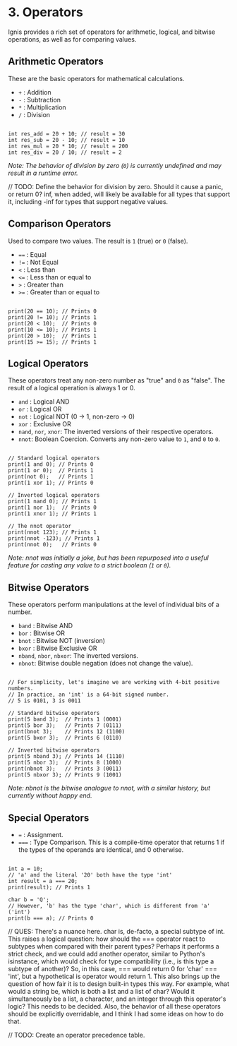 # 3. Operators
Ignis provides a rich set of operators for arithmetic, logical, and bitwise operations, as well as for comparing values.

## Arithmetic Operators
These are the basic operators for mathematical calculations.

- `+` : Addition
- `-` : Subtraction
- `*` : Multiplication
- `/` : Division

```Ignis

int res_add = 20 + 10; // result = 30
int res_sub = 20 - 10; // result = 10
int res_mul = 20 * 10; // result = 200
int res_div = 20 / 10; // result = 2
```

_Note: The behavior of division by zero (`0`) is currently undefined and may result in a runtime error._

// TODO: Define the behavior for division by zero. Should it cause a panic, or return 0? inf, when added, will likely be available for all types that support it, including -inf for types that support negative values.

## Comparison Operators
Used to compare two values. The result is `1` (true) or `0` (false).

- `==` : Equal
- `!=` : Not Equal
- `<` : Less than
- `<=` : Less than or equal to
- `>` : Greater than
- `>=` : Greater than or equal to

```Ignis

print(20 == 10); // Prints 0
print(20 != 10); // Prints 1
print(20 < 10);  // Prints 0
print(10 <= 10); // Prints 1
print(20 > 10);  // Prints 1
print(15 >= 15); // Prints 1
```

## Logical Operators
These operators treat any non-zero number as "true" and `0` as "false". The result of a logical operation is always 1 or 0.

- `and` : Logical AND
- `or` : Logical OR
- `not` : Logical NOT (0 -> 1, non-zero -> 0)
- `xor` : Exclusive OR
- `nand`, `nor`, `xnor`: The inverted versions of their respective operators.
- `nnot`: Boolean Coercion. Converts any non-zero value to `1`, and `0` to `0`.

```Ignis

// Standard logical operators
print(1 and 0); // Prints 0
print(1 or 0);  // Prints 1
print(not 0);   // Prints 1
print(1 xor 1); // Prints 0

// Inverted logical operators
print(1 nand 0); // Prints 1
print(1 nor 1);  // Prints 0
print(1 xnor 1); // Prints 1

// The nnot operator
print(nnot 123); // Prints 1
print(nnot -123); // Prints 1
print(nnot 0);   // Prints 0
```

_Note: nnot was initially a joke, but has been repurposed into a useful feature for casting any value to a strict boolean (`1` or `0`)._

## Bitwise Operators
These operators perform manipulations at the level of individual bits of a number.

- `band` : Bitwise AND
- `bor` : Bitwise OR
- `bnot` : Bitwise NOT (inversion)
- `bxor` : Bitwise Exclusive OR
- `nband`, `nbor`, `nbxor`: The inverted versions.
- `nbnot`: Bitwise double negation (does not change the value).

```Ignis

// For simplicity, let's imagine we are working with 4-bit positive numbers.
// In practice, an 'int' is a 64-bit signed number.
// 5 is 0101, 3 is 0011

// Standard bitwise operators
print(5 band 3);  // Prints 1 (0001)
print(5 bor 3);   // Prints 7 (0111)
print(bnot 3);    // Prints 12 (1100)
print(5 bxor 3);  // Prints 6 (0110)

// Inverted bitwise operators
print(5 nband 3); // Prints 14 (1110)
print(5 nbor 3);  // Prints 8 (1000)
print(nbnot 3);   // Prints 3 (0011)
print(5 nbxor 3); // Prints 9 (1001)
```

_Note: nbnot is the bitwise analogue to nnot, with a similar history, but currently without happy end._

## Special Operators
- `=` : Assignment.
- `===` : Type Comparison. This is a compile-time operator that returns 1 if the types of the operands are identical, and 0 otherwise.

```Ignis

int a = 10;
// 'a' and the literal '20' both have the type 'int'
int result = a === 20;
print(result); // Prints 1

char b = 'Q';
// However, 'b' has the type 'char', which is different from 'a' ('int')
print(b === a); // Prints 0
```

// QUES: There's a nuance here. char is, de-facto, a special subtype of int. This raises a logical question: how should the === operator react to subtypes when compared with their parent types? Perhaps it performs a strict check, and we could add another operator, similar to Python's isinstance, which would check for type compatibility (i.e., is this type a subtype of another)? So, in this case, === would return 0 for 'char' === 'int', but a hypothetical is operator would return 1. This also brings up the question of how fair it is to design built-in types this way. For example, what would a string be, which is both a list and a list of char? Would it simultaneously be a list, a character, and an integer through this operator's logic? This needs to be decided. Also, the behavior of all these operators should be explicitly overridable, and I think I had some ideas on how to do that.

// TODO: Create an operator precedence table.
